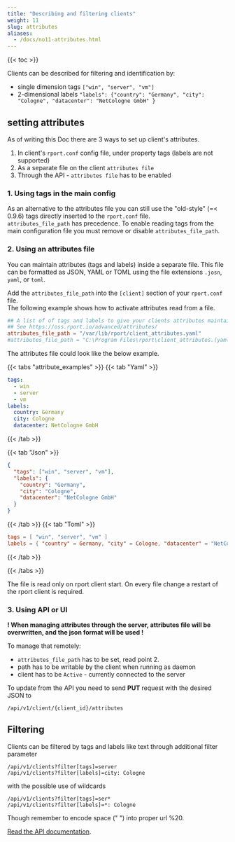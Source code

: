 ```yaml
---
title: "Describing and filtering clients"
weight: 11
slug: attributes
aliases:
  - /docs/no11-attributes.html
---
```

{{< toc >}}

Clients can be described for filtering and identification by:

- single dimension tags `["win", "server", "vm"]`
- 2-dimensional labels  `"labels": {"country": "Germany", "city": "Cologne", "datacenter": "NetCologne GmbH" }`

## setting attributes

As of writing this Doc there are 3 ways to set up client's attributes.

1. In client's `rport.conf` config file, under property tags (labels are not supported)
2. As a separate file on the client `attributes file`
3. Through the API - `attributes file` has to be enabled

### 1. Using tags in the main config

As an alternative to the attributes file you can still use the "old-style" (=< 0.9.6) tags directly inserted to the
`rport.conf` file.  
`attributes_file_path` has precedence. To enable reading tags from the main configuration file you must remove
or disable `attributes_file_path`.

### 2. Using an attributes file

You can maintain attributes (tags and labels) inside a separate file.
This file can be formatted as JSON, YAML or TOML using the file extensions `.josn`, `yaml`, or `toml`.

Add the `attributes_file_path` into the `[client]` section of your `rport.conf` file.  
The following example shows how to activate attributes read from a file.

```toml
## A list of of tags and labels to give your clients attributes maintained in a separate file.
## See https://oss.rport.io/advanced/attributes/
attributes_file_path = "/var/lib/rport/client_attributes.yaml"
#attributes_file_path = "C:\Program Files\rport\client_attributes.(yaml|json|toml)"
```

The attributes file could look like the below example.

{{< tabs "attribute_examples" >}}
{{< tab "Yaml" >}}

```yaml
tags:
  - win
  - server
  - vm
labels:
  country: Germany
  city: Cologne
  datacenter: NetCologne GmbH
```

{{< /tab >}}

{{< tab "Json" >}}

```json
{ 
  "tags": ["win", "server", "vm"],
  "labels": {
    "country": "Germany",
    "city": "Cologne",
    "datacenter": "NetCologne GmbH"
  }
}

```

{{< /tab >}}
{{< tab "Toml" >}}

```toml
tags = [ "win", "server", "vm" ]
labels = { "country" = Germany, "city" = Cologne, "datacenter" = "NetCologne GmbH" }
```

{{< /tab >}}

{{< /tabs >}}

The file is read only on rport client start. On every file change a restart of the rport client is required.

### 3. Using API or UI

__! When managing attributes through the server, attributes file will be overwritten, and the json format will be used !__

To manage that remotely:

- `attributes_file_path` has to be set, read point 2.
- path has to be writable by the client when running as daemon
- client has to be `Active` - currently connected to the server

To update from the API you need to send __PUT__ request with the desired JSON to

`/api/v1/client/{client_id}/attributes`

## Filtering

Clients can be filtered by tags and labels like text through additional filter parameter

`/api/v1/clients?filter[tags]=server`  
`/api/v1/clients?filter[labels]=city: Cologne`

with the possible use of wildcards

`/api/v1/clients?filter[tags]=ser*`  
`/api/v1/clients?filter[labels]=*: Cologne`

Though remember to encode space (" ") into proper url %20.

[Read the API documentation](https://apidoc.rport.io/master/#tag/Clients-and-Tunnels/operation/ClientsGet).
